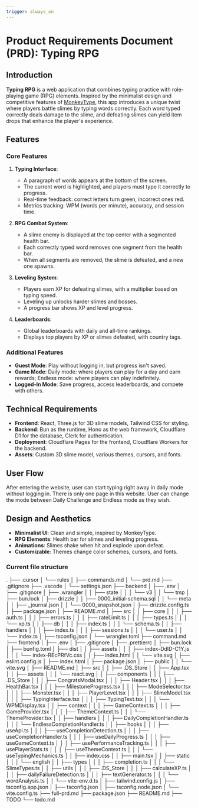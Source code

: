 ```yaml
---
trigger: always_on
---
```


# Product Requirements Document (PRD): Typing RPG

## Introduction

**Typing RPG** is a web application that combines typing practice with role-playing game (RPG) elements. Inspired by the minimalist design and competitive features of [MonkeyType](https://monkeytype.com/), this app introduces a unique twist where players battle slimes by typing words correctly. Each word typed correctly deals damage to the slime, and defeating slimes can yield item drops that enhance the player's experience.

## Features

### Core Features

1. **Typing Interface**:

   - A paragraph of words appears at the bottom of the screen.
   - The current word is highlighted, and players must type it correctly to progress.
   - Real-time feedback: correct letters turn green, incorrect ones red.
   - Metrics tracking: WPM (words per minute), accuracy, and session time.

2. **RPG Combat System**:

   - A slime enemy is displayed at the top center with a segmented health bar.
   - Each correctly typed word removes one segment from the health bar.
   - When all segments are removed, the slime is defeated, and a new one spawns.

3. **Leveling System**:

   - Players earn XP for defeating slimes, with a multiplier based on typing speed.
   - Leveling up unlocks harder slimes and bosses.
   - A progress bar shows XP and level progress.

4. **Leaderboards**:
   - Global leaderboards with daily and all-time rankings.
   - Displays top players by XP or slimes defeated, with country tags.

### Additional Features

- **Guest Mode**: Play without logging in, but progress isn't saved.
- **Game Mode**: Daily mode: where players can play for a day and earn rewards; Endless mode: where players can play indefinitely.
- **Logged-In Mode**: Save progress, access leaderboards, and compete with others.

## Technical Requirements

- **Frontend**: React, Three.js for 3D slime models, Tailwind CSS for styling.
- **Backend**: Bun as the runtime, Hono as the web framework, Cloudflare D1 for the database, Clerk for authentication.
- **Deployment**: Cloudflare Pages for the frontend, Cloudflare Workers for the backend.
- **Assets**: Custom 3D slime model, various themes, cursors, and fonts.

## User Flow

After entering the website, user can start typing right away in daily mode without logging in. There is only one page in this website. User can change the mode between Daily Challenge and Endless mode as they wish.

## Design and Aesthetics

- **Minimalist UI**: Clean and simple, inspired by MonkeyType.
- **RPG Elements**: Health bar for slimes and leveling progress.
- **Animations**: Slimes shake when hit and explode upon defeat.
- **Customizable**: Themes change color schemes, cursors, and fonts.

### Current file structure

.
├── .cursor
│   └── rules
│       ├── commands.md
│       └── prd.md
├── .gitignore
├── .vscode
│   └── settings.json
├── backend
│   ├── .env
│   ├── .gitignore
│   ├── .wrangler
│   │   ├── state
│   │   │   └── v3
│   │   └── tmp
│   ├── bun.lock
│   ├── drizzle
│   │   ├── 0000_initial-schema.sql
│   │   └── meta
│   │       ├── _journal.json
│   │       └── 0000_snapshot.json
│   ├── drizzle.config.ts
│   ├── package.json
│   ├── README.md
│   ├── src
│   │   ├── core
│   │   │   ├── auth.ts
│   │   │   ├── errors.ts
│   │   │   ├── rateLimit.ts
│   │   │   ├── types.ts
│   │   │   └── xp.ts
│   │   ├── db
│   │   │   ├── index.ts
│   │   │   └── schema.ts
│   │   ├── handlers
│   │   │   ├── index.ts
│   │   │   ├── sessions.ts
│   │   │   └── user.ts
│   │   └── index.ts
│   ├── tsconfig.json
│   └── wrangler.toml
├── command.md
├── frontend
│   ├── .env
│   ├── .gitignore
│   ├── .prettierrc
│   ├── bun.lock
│   ├── bunfig.toml
│   ├── dist
│   │   ├── assets
│   │   │   ├── index-DdID-C1Y.js
│   │   │   └── index-REcPRfVc.css
│   │   ├── index.html
│   │   └── vite.svg
│   ├── eslint.config.js
│   ├── index.html
│   ├── package.json
│   ├── public
│   │   └── vite.svg
│   ├── README.md
│   ├── src
│   │   ├── .DS_Store
│   │   ├── App.tsx
│   │   ├── assets
│   │   │   └── react.svg
│   │   ├── components
│   │   │   ├── .DS_Store
│   │   │   ├── CongratsModal.tsx
│   │   │   ├── Header.tsx
│   │   │   ├── HealthBar.tsx
│   │   │   ├── MilestoneProgress.tsx
│   │   │   ├── ModeSelector.tsx
│   │   │   ├── Monster.tsx
│   │   │   ├── PlayerLevel.tsx
│   │   │   ├── SlimeModel.tsx
│   │   │   ├── TypingInterface.tsx
│   │   │   ├── TypingText.tsx
│   │   │   └── WPMDisplay.tsx
│   │   ├── context
│   │   │   ├── GameContext.ts
│   │   │   ├── GameProvider.tsx
│   │   │   ├── ThemeContext.ts
│   │   │   └── ThemeProvider.tsx
│   │   ├── handlers
│   │   │   ├── DailyCompletionHandler.ts
│   │   │   └── EndlessCompletionHandler.ts
│   │   ├── hooks
│   │   │   ├── useApi.ts
│   │   │   ├── useCompletionDetection.ts
│   │   │   ├── useCompletionHandler.ts
│   │   │   ├── useDailyProgress.ts
│   │   │   ├── useGameContext.ts
│   │   │   ├── usePerformanceTracking.ts
│   │   │   ├── usePlayerStats.ts
│   │   │   ├── useThemeContext.ts
│   │   │   └── useTypingMechanics.ts
│   │   ├── index.css
│   │   ├── main.tsx
│   │   ├── static
│   │   │   └── english
│   │   ├── types
│   │   │   ├── completion.ts
│   │   │   └── SlimeTypes.ts
│   │   ├── utils
│   │   │   ├── .DS_Store
│   │   │   ├── calculateXP.ts
│   │   │   ├── dailyFailureDetection.ts
│   │   │   ├── textGenerator.ts
│   │   │   └── wordAnalysis.ts
│   │   └── vite-env.d.ts
│   ├── tailwind.config.js
│   ├── tsconfig.app.json
│   ├── tsconfig.json
│   ├── tsconfig.node.json
│   └── vite.config.ts
├── full-prd.md
├── package.json
├── README.md
├── TODO
└── todo.md